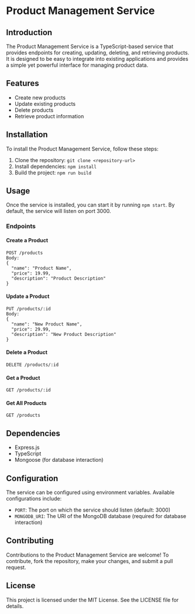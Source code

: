 # Product Management Service

## Introduction
The Product Management Service is a TypeScript-based service that provides endpoints for creating, updating, deleting, and retrieving products. It is designed to be easy to integrate into existing applications and provides a simple yet powerful interface for managing product data.

## Features
- Create new products
- Update existing products
- Delete products
- Retrieve product information

## Installation
To install the Product Management Service, follow these steps:
1. Clone the repository: `git clone <repository-url>`
2. Install dependencies: `npm install`
3. Build the project: `npm run build`

## Usage
Once the service is installed, you can start it by running `npm start`. By default, the service will listen on port 3000.

### Endpoints

#### Create a Product
```
POST /products
Body:
{
  "name": "Product Name",
  "price": 19.99,
  "description": "Product Description"
}
```

#### Update a Product
```
PUT /products/:id
Body:
{
  "name": "New Product Name",
  "price": 29.99,
  "description": "New Product Description"
}
```

#### Delete a Product
```
DELETE /products/:id
```

#### Get a Product
```
GET /products/:id
```

#### Get All Products
```
GET /products
```

## Dependencies
- Express.js
- TypeScript
- Mongoose (for database interaction)

## Configuration
The service can be configured using environment variables. Available configurations include:
- `PORT`: The port on which the service should listen (default: 3000)
- `MONGODB_URI`: The URI of the MongoDB database (required for database interaction)

## Contributing
Contributions to the Product Management Service are welcome! To contribute, fork the repository, make your changes, and submit a pull request.

## License
This project is licensed under the MIT License. See the LICENSE file for details.
